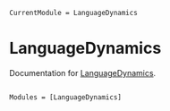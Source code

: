 ```@meta
CurrentModule = LanguageDynamics
```

# LanguageDynamics

Documentation for [LanguageDynamics](https://github.com/hkauhanen/LanguageDynamics.jl).

```@index
```

```@autodocs
Modules = [LanguageDynamics]
```
